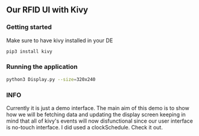 ## Our RFID UI with Kivy

### Getting started 

Make sure to have kivy installed in your DE

```bash
pip3 install kivy
```

### Running the application

```bash
python3 Display.py --size=320x240
```

### INFO

Currently it is just a demo interface. The main aim of this demo is to show how we will be fetching data and updating the display screen keeping in mind that all of kivy's events will now disfunctional since our user interface is no-touch interface. I did used a clockSchedule. Check it out.
